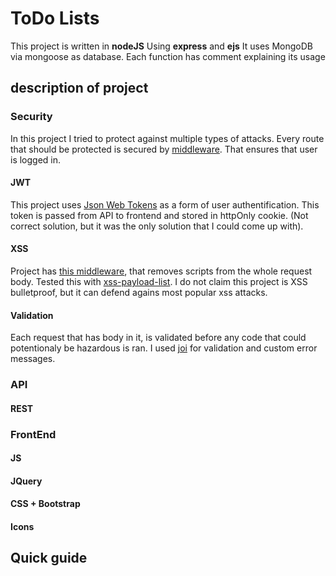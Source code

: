 # ToDo Lists
This project is written in **nodeJS** Using **express** and **ejs**
It uses MongoDB via mongoose as database. Each function has comment explaining its usage

## description of project

### Security
In this project I tried to protect against multiple types of attacks. Every route that should be protected is secured by [middleware](https://github.com/tomasmalcik/todolists/blob/master/private/middlewares/users.js#L6). That ensures that user is logged in.
#### JWT
This project uses [Json Web Tokens](https://jwt.io/) as a form of user authentification. This token is passed from API to frontend and stored in httpOnly cookie. (Not correct solution, but it was the only solution that I could come up with).
#### XSS
Project has [this middleware](https://github.com/tomasmalcik/todolists/blob/master/server.js#L39), that removes scripts from the whole request body. Tested this with [xss-payload-list](https://github.com/payloadbox/xss-payload-list). I do not claim this project is XSS bulletproof, but it can defend agains most popular xss attacks.
#### Validation
Each request that has body in it, is validated before any code that could potentionaly be hazardous is ran. I used [joi](https://joi.dev/) for validation and custom error messages.

### API
#### REST
### FrontEnd
#### JS 
#### JQuery
#### CSS + Bootstrap
#### Icons

## Quick guide